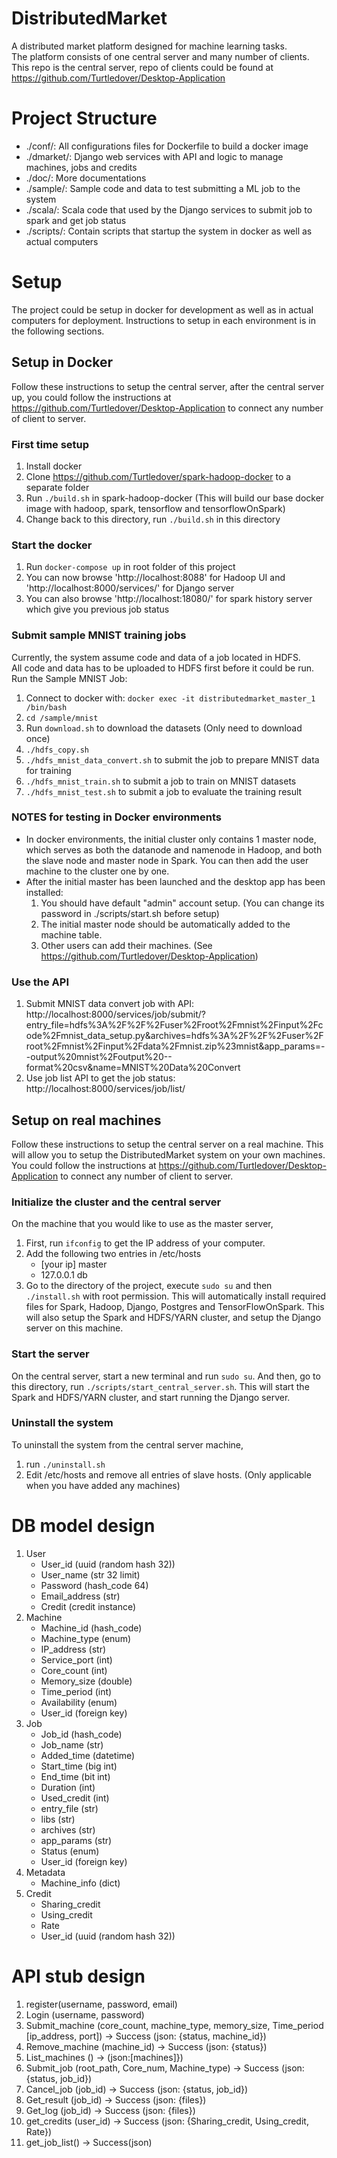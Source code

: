 # DistributedMarket
A distributed market platform designed for machine learning tasks. <br/>
The platform consists of one central server and many number of clients. <br/>
This repo is the central server, repo of clients could be found at <br/>
https://github.com/Turtledover/Desktop-Application <br/>

# Project Structure
- ./conf/: All configurations files for Dockerfile to build a docker image
- ./dmarket/: Django web services with API and logic to manage machines, jobs and credits
- ./doc/: More documentations
- ./sample/: Sample code and data to test submitting a ML job to the system
- ./scala/: Scala code that used by the Django services to submit job to spark and get job status
- ./scripts/: Contain scripts that startup the system in docker as well as actual computers

# Setup
The project could be setup in docker for development as well as 
in actual computers for deployment. Instructions to setup in each environment is 
in the following sections.

## Setup in Docker
Follow these instructions to setup the central server, after the central server
up, you could follow the instructions at https://github.com/Turtledover/Desktop-Application
to connect any number of client to server.

### First time setup
1. Install docker
2. Clone https://github.com/Turtledover/spark-hadoop-docker to a separate folder
3. Run `./build.sh` in spark-hadoop-docker (This will build our base docker image with hadoop, spark, tensorflow and tensorflowOnSpark)
4. Change back to this directory, run `./build.sh` in this directory

### Start the docker
1. Run `docker-compose up` in root folder of this project
2. You can now browse 'http://localhost:8088' for Hadoop UI and 'http://localhost:8000/services/' for Django server
3. You can also browse 'http://localhost:18080/' for spark history server which give you previous job status

### Submit sample MNIST training jobs
Currently, the system assume code and data of a job located in HDFS. <br/>
All code and data has to be uploaded to HDFS first before it could be run. <br/>
Run the Sample MNIST Job: <br/>
1. Connect to docker with: `docker exec -it distributedmarket_master_1 /bin/bash`
2. `cd /sample/mnist`
3. Run `download.sh` to download the datasets (Only need to download once)
4. `./hdfs_copy.sh`
5. `./hdfs_mnist_data_convert.sh` to submit the job to prepare MNIST data for training
6. `./hdfs_mnist_train.sh` to submit a job to train on MNIST datasets
7. `./hdfs_mnist_test.sh` to submit a job to evaluate the training result 

### NOTES for testing in Docker environments
* In docker environments, the initial cluster only contains 1 master node, which serves as both the datanode and namenode in Hadoop, and both the slave node and master node in Spark. You can then add the user machine to the cluster one by one.
* After the initial master has been launched and the desktop app has been installed:
  1. You should have default "admin" account setup. (You can change its password in ./scripts/start.sh before setup)
  2. The initial master node should be automatically added to the machine table.
  3. Other users can add their machines. (See https://github.com/Turtledover/Desktop-Application)

### Use the API
1. Submit MNIST data convert job with API: http://localhost:8000/services/job/submit/?entry_file=hdfs%3A%2F%2F%2Fuser%2Froot%2Fmnist%2Finput%2Fcode%2Fmnist_data_setup.py&archives=hdfs%3A%2F%2F%2Fuser%2Froot%2Fmnist%2Finput%2Fdata%2Fmnist.zip%23mnist&app_params=--output%20mnist%2Foutput%20--format%20csv&name=MNIST%20Data%20Convert
2. Use job list API to get the job status: http://localhost:8000/services/job/list/

## Setup on real machines
Follow these instructions to setup the central server on a real machine. This will allow you to setup the DistributedMarket system on your own machines. You could follow the instructions at https://github.com/Turtledover/Desktop-Application to connect any number of client to server.

### Initialize the cluster and the central server
On the machine that you would like to use as the master server,
1. First, run `ifconfig` to get the IP address of your computer.
2. Add the following two entries in /etc/hosts
   - [your ip]  master
   - 127.0.0.1  db
3. Go to the directory of the project, execute `sudo su` and then `./install.sh` with root permission. This will automatically install required files for Spark, Hadoop, Django, Postgres and TensorFlowOnSpark. This will also setup the Spark and HDFS/YARN cluster, and setup the Django server on this machine.

### Start the server
On the central server, start a new terminal and run `sudo su`. And then, go to this directory, run `./scripts/start_central_server.sh`. This will start the Spark and HDFS/YARN cluster, and start running the Django server.

### Uninstall the system
To uninstall the system from the central server machine, 
1. run `./uninstall.sh`
2. Edit /etc/hosts and remove all entries of slave hosts. (Only applicable when you have added any machines)

# DB model design
1. User
   - User_id (uuid (random hash 32))
   - User_name (str 32 limit)
   - Password (hash_code 64)
   - Email_address (str)
   - Credit (credit instance)
2. Machine
    - Machine_id (hash_code)
    - Machine_type (enum)
    - IP_address (str)
    - Service_port (int)
    - Core_count (int)
    - Memory_size (double)
    - Time_period (int)
    - Availability (enum)
    - User_id (foreign key)
3. Job
    - Job_id (hash_code)
    - Job_name (str)
    - Added_time (datetime)
    - Start_time (big int)
    - End_time (bit int)
    - Duration (int)
    - Used_credit (int)
    - entry_file (str)
    - libs (str)
    - archives (str)
    - app_params (str)
    - Status (enum)
    - User_id (foreign key)
4. Metadata
    - Machine_info (dict)
5. Credit
    - Sharing_credit
    - Using_credit
    - Rate
    - User_id (uuid (random hash 32))

# API stub design

1. register(username, password, email)
2. Login (username, password)
3. Submit_machine (core_count, machine_type, memory_size, Time_period [ip_address, port]) -> Success (json: {status, machine_id})
4. Remove_machine (machine_id) -> Success (json: {status})
5. List_machines () -> (json:[machines]})
6. Submit_job (root_path, Core_num, Machine_type) -> Success (json: {status, job_id})
7. Cancel_job (job_id) -> Success (json: {status, job_id})
8. Get_result (job_id) -> Success (json: {files})
9. Get_log (job_id) -> Success (json: {files})
10. get_credits (user_id) -> Success (json: {Sharing_credit, Using_credit, Rate})
11. get_job_list() -> Success(json)
